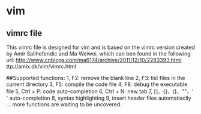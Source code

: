 # vim
## vimrc file
This vimrc file is designed for vim and is based on the vimrc version created by  Amir Salihefendic and Ma Weiwei, which
can ben found in the following url:
http://www.cnblogs.com/ma6174/archive/2011/12/10/2283393.html
ttp://amix.dk/vim/vimrc.html

##Supported functions:
1, F2: remove the blank line
2, F3: list files in the current directory
3, F5: compile the code file 
4, F8: debug the executable file
5, Ctrl + P: code auto-completion
6, Ctrl + N: new tab 
7, []、{}、()、""、' ' auto-completion
8, syntax highlighting
9, insert header files automatiaclly
...
more functions are waiting to be uncovered.

